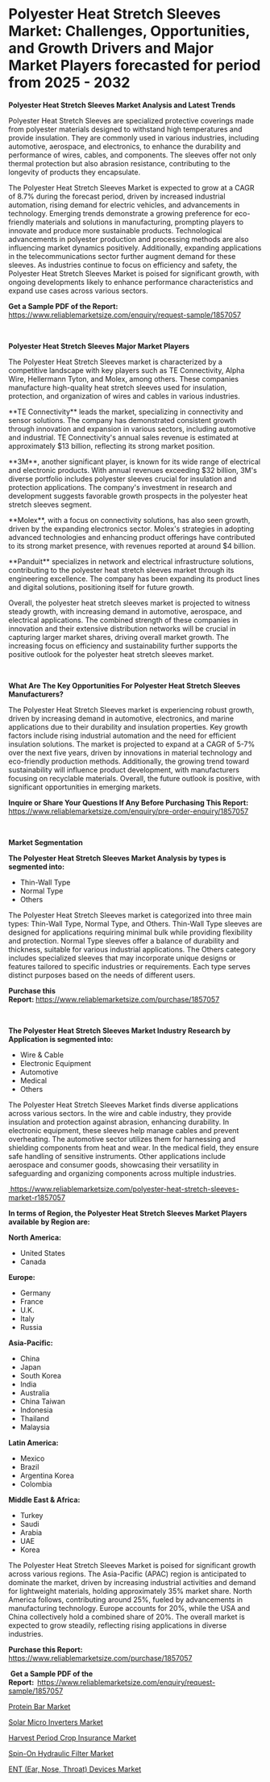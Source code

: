 <p><h1>Polyester Heat Stretch Sleeves Market: Challenges, Opportunities, and Growth Drivers and Major Market Players forecasted for period from 2025 - 2032</h1></p><p><strong>Polyester Heat Stretch Sleeves Market Analysis and Latest Trends</strong></p>
<p><p>Polyester Heat Stretch Sleeves are specialized protective coverings made from polyester materials designed to withstand high temperatures and provide insulation. They are commonly used in various industries, including automotive, aerospace, and electronics, to enhance the durability and performance of wires, cables, and components. The sleeves offer not only thermal protection but also abrasion resistance, contributing to the longevity of products they encapsulate.</p><p>The Polyester Heat Stretch Sleeves Market is expected to grow at a CAGR of 8.7% during the forecast period, driven by increased industrial automation, rising demand for electric vehicles, and advancements in technology. Emerging trends demonstrate a growing preference for eco-friendly materials and solutions in manufacturing, prompting players to innovate and produce more sustainable products. Technological advancements in polyester production and processing methods are also influencing market dynamics positively. Additionally, expanding applications in the telecommunications sector further augment demand for these sleeves. As industries continue to focus on efficiency and safety, the Polyester Heat Stretch Sleeves Market is poised for significant growth, with ongoing developments likely to enhance performance characteristics and expand use cases across various sectors.</p></p>
<p><strong>Get a Sample PDF of the Report:&nbsp;</strong> <a href="https://www.reliablemarketsize.com/enquiry/request-sample/1857057?utm_campaign=1766&utm_medium=2&utm_source=Github&utm_content=ia&utm_term=08012025&utm_id=polyester-heat-stretch-sleeves">https://www.reliablemarketsize.com/enquiry/request-sample/1857057</a></p>
<p>&nbsp;</p>
<p><strong>Polyester Heat Stretch Sleeves Major Market Players</strong></p>
<p><p>The Polyester Heat Stretch Sleeves market is characterized by a competitive landscape with key players such as TE Connectivity, Alpha Wire, Hellermann Tyton, and Molex, among others. These companies manufacture high-quality heat stretch sleeves used for insulation, protection, and organization of wires and cables in various industries.</p><p>**TE Connectivity** leads the market, specializing in connectivity and sensor solutions. The company has demonstrated consistent growth through innovation and expansion in various sectors, including automotive and industrial. TE Connectivity's annual sales revenue is estimated at approximately $13 billion, reflecting its strong market position.</p><p>**3M**, another significant player, is known for its wide range of electrical and electronic products. With annual revenues exceeding $32 billion, 3M's diverse portfolio includes polyester sleeves crucial for insulation and protection applications. The company's investment in research and development suggests favorable growth prospects in the polyester heat stretch sleeves segment.</p><p>**Molex**, with a focus on connectivity solutions, has also seen growth, driven by the expanding electronics sector. Molex's strategies in adopting advanced technologies and enhancing product offerings have contributed to its strong market presence, with revenues reported at around $4 billion.</p><p>**Panduit** specializes in network and electrical infrastructure solutions, contributing to the polyester heat stretch sleeves market through its engineering excellence. The company has been expanding its product lines and digital solutions, positioning itself for future growth.</p><p>Overall, the polyester heat stretch sleeves market is projected to witness steady growth, with increasing demand in automotive, aerospace, and electrical applications. The combined strength of these companies in innovation and their extensive distribution networks will be crucial in capturing larger market shares, driving overall market growth. The increasing focus on efficiency and sustainability further supports the positive outlook for the polyester heat stretch sleeves market.</p></p>
<p>&nbsp;</p>
<p><strong>What Are The Key Opportunities For Polyester Heat Stretch Sleeves Manufacturers?</strong></p>
<p><p>The Polyester Heat Stretch Sleeves market is experiencing robust growth, driven by increasing demand in automotive, electronics, and marine applications due to their durability and insulation properties. Key growth factors include rising industrial automation and the need for efficient insulation solutions. The market is projected to expand at a CAGR of 5-7% over the next five years, driven by innovations in material technology and eco-friendly production methods. Additionally, the growing trend toward sustainability will influence product development, with manufacturers focusing on recyclable materials. Overall, the future outlook is positive, with significant opportunities in emerging markets.</p></p>
<p><strong>Inquire or Share Your Questions If Any Before Purchasing This Report:</strong> <a href="https://www.reliablemarketsize.com/enquiry/pre-order-enquiry/1857057?utm_campaign=1766&utm_medium=2&utm_source=Github&utm_content=ia&utm_term=08012025&utm_id=polyester-heat-stretch-sleeves">https://www.reliablemarketsize.com/enquiry/pre-order-enquiry/1857057</a></p>
<p>&nbsp;</p>
<p><strong>Market Segmentation</strong></p>
<p><strong>The Polyester Heat Stretch Sleeves Market Analysis by types is segmented into:</strong></p>
<p><ul><li>Thin-Wall Type</li><li>Normal Type</li><li>Others</li></ul></p>
<p><p>The Polyester Heat Stretch Sleeves market is categorized into three main types: Thin-Wall Type, Normal Type, and Others. Thin-Wall Type sleeves are designed for applications requiring minimal bulk while providing flexibility and protection. Normal Type sleeves offer a balance of durability and thickness, suitable for various industrial applications. The Others category includes specialized sleeves that may incorporate unique designs or features tailored to specific industries or requirements. Each type serves distinct purposes based on the needs of different users.</p></p>
<p><strong>Purchase this Report:&nbsp;</strong><a href="https://www.reliablemarketsize.com/purchase/1857057?utm_campaign=1766&utm_medium=2&utm_source=Github&utm_content=ia&utm_term=08012025&utm_id=polyester-heat-stretch-sleeves">https://www.reliablemarketsize.com/purchase/1857057</a></p>
<p>&nbsp;</p>
<p><strong>The Polyester Heat Stretch Sleeves Market Industry Research by Application is segmented into:</strong></p>
<p><ul><li>Wire & Cable</li><li>Electronic Equipment</li><li>Automotive</li><li>Medical</li><li>Others</li></ul></p>
<p><p>The Polyester Heat Stretch Sleeves Market finds diverse applications across various sectors. In the wire and cable industry, they provide insulation and protection against abrasion, enhancing durability. In electronic equipment, these sleeves help manage cables and prevent overheating. The automotive sector utilizes them for harnessing and shielding components from heat and wear. In the medical field, they ensure safe handling of sensitive instruments. Other applications include aerospace and consumer goods, showcasing their versatility in safeguarding and organizing components across multiple industries.</p></p>
<p><a href="https://www.reliablemarketsize.com/polyester-heat-stretch-sleeves-market-r1857057?utm_campaign=1766&utm_medium=2&utm_source=Github&utm_content=ia&utm_term=08012025&utm_id=polyester-heat-stretch-sleeves">&nbsp;https://www.reliablemarketsize.com/polyester-heat-stretch-sleeves-market-r1857057</a></p>
<p><strong>In terms of Region, the Polyester Heat Stretch Sleeves Market Players available by Region are:</strong></p>
<p>
    <p> <strong> North America: </strong>
        <ul>
            <li>United States</li>
            <li>Canada</li>
        </ul>
        </p> 
    <p> <strong> Europe: </strong>
        <ul>
            <li>Germany</li>
            <li>France</li>
            <li>U.K.</li>
            <li>Italy</li>
            <li>Russia</li>
        </ul>
        </p> 
    <p> <strong> Asia-Pacific: </strong>
        <ul>
            <li>China</li>
            <li>Japan</li>
            <li>South Korea</li>
            <li>India</li>
            <li>Australia</li>
            <li>China Taiwan</li>
            <li>Indonesia</li>
            <li>Thailand</li>
            <li>Malaysia</li>
        </ul>
        </p> 
    <p> <strong> Latin America: </strong>
        <ul>
            <li>Mexico</li>
            <li>Brazil</li>
            <li>Argentina Korea</li>
            <li>Colombia</li>
        </ul>
        </p> 
    <p> <strong> Middle East & Africa: </strong>
        <ul>
            <li>Turkey</li>
            <li>Saudi</li>
            <li>Arabia</li>
            <li>UAE</li>
            <li>Korea</li>
        </ul>
    </p>
    </p>
<p><p>The Polyester Heat Stretch Sleeves Market is poised for significant growth across various regions. The Asia-Pacific (APAC) region is anticipated to dominate the market, driven by increasing industrial activities and demand for lightweight materials, holding approximately 35% market share. North America follows, contributing around 25%, fueled by advancements in manufacturing technology. Europe accounts for 20%, while the USA and China collectively hold a combined share of 20%. The overall market is expected to grow steadily, reflecting rising applications in diverse industries.</p></p>
<p><strong>Purchase this Report: </strong><a href="https://www.reliablemarketsize.com/purchase/1857057?utm_campaign=1766&utm_medium=2&utm_source=Github&utm_content=ia&utm_term=08012025&utm_id=polyester-heat-stretch-sleeves">https://www.reliablemarketsize.com/purchase/1857057</a></p>
<p>&nbsp;<strong>Get a Sample PDF of the Report:&nbsp;&nbsp;</strong><a href="https://www.reliablemarketsize.com/enquiry/request-sample/1857057?utm_campaign=1766&utm_medium=2&utm_source=Github&utm_content=ia&utm_term=08012025&utm_id=polyester-heat-stretch-sleeves">https://www.reliablemarketsize.com/enquiry/request-sample/1857057</a></p>
<p><strong></strong></p>
<p><p><a href="https://www.linkedin.com/pulse/protein-bar-market-forecasted-types-applications-growing-oqhec?utm_campaign=1766&utm_medium=2&utm_source=Github&utm_content=ia&utm_term=08012025&utm_id=polyester-heat-stretch-sleeves">Protein Bar Market</a></p><p><a href="https://www.linkedin.com/pulse/growth-revenue-projections-solar-micro-inverters-market-sw9ue?utm_campaign=1766&utm_medium=2&utm_source=Github&utm_content=ia&utm_term=08012025&utm_id=polyester-heat-stretch-sleeves">Solar Micro Inverters Market</a></p><p><a href="https://github.com/marlanamarvn/Market-Research-Report-List-1/blob/main/harvest-period-crop-insurance-market.md?utm_campaign=1766&utm_medium=2&utm_source=Github&utm_content=ia&utm_term=08012025&utm_id=polyester-heat-stretch-sleeves">Harvest Period Crop Insurance Market</a></p><p><a href="https://www.linkedin.com/pulse/spin-on-hydraulic-filter-market-size-revenue-trend-analysis-type-application-svhfe?utm_campaign=1766&utm_medium=2&utm_source=Github&utm_content=ia&utm_term=08012025&utm_id=polyester-heat-stretch-sleeves">Spin-On Hydraulic Filter Market</a></p><p><a href="https://www.linkedin.com/pulse/ent-ear-nose-throat-devices-industry-growth-opportunities-2narc?utm_campaign=1766&utm_medium=2&utm_source=Github&utm_content=ia&utm_term=08012025&utm_id=polyester-heat-stretch-sleeves">ENT (Ear, Nose, Throat) Devices Market</a></p></p>